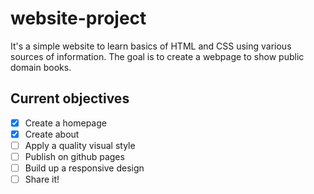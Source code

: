 # website-project
It's a simple website to learn basics of HTML and CSS using various sources of information.
The goal is to create a webpage to show public domain books.

## Current objectives
- [x] Create a homepage
- [x] Create about
- [ ] Apply a quality visual style
- [ ] Publish on github pages
- [ ] Build up a responsive design
- [ ] Share it!
